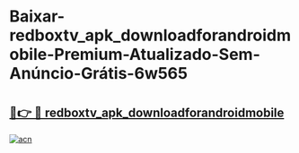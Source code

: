 # Baixar-redboxtv_apk_downloadforandroidmobile-Premium-Atualizado-Sem-Anúncio-Grátis-6w565

# <h2><a href="https://vxulyr.esa.edu.pl?src=redboxtv_apk_downloadforandroidmobile&ref=6w565">🔗👉 🔴 redboxtv_apk_downloadforandroidmobile</a></h2>

[![acn](https://github.com/user-attachments/assets/0f9c940e-d8b0-45ae-aac7-cd30a18b3e1c)](https://vxulyr.esa.edu.pl?src=redboxtv_apk_downloadforandroidmobile&ref=6w565)

